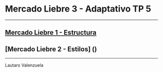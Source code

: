 # Mercado Liebre 3 - Adaptativo TP 5
---
## [Mercado Liebre 1 - Estructura](https://github.com/lautaroVal/mercadoLiebre1-estructura.git)

## [Mercado Liebre 2 - Estilos] (<!--repositorio -->)

---

Lautaro Valenzuela
